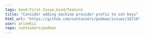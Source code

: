 ```yaml
---
tags: Good-First-Issue,kind/feature
title: "Consider adding machine provider prefix to ssh keys"
html_url: "https://github.com/containers/podman/issues/16710"
user: arixmkii
repo: containers/podman
---
```



